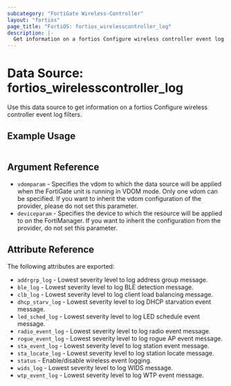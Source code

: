 ```yaml
---
subcategory: "FortiGate Wireless-Controller"
layout: "fortios"
page_title: "FortiOS: fortios_wirelesscontroller_log"
description: |-
  Get information on a fortios Configure wireless controller event log filters.
---
```


# Data Source: fortios_wirelesscontroller_log
Use this data source to get information on a fortios Configure wireless controller event log filters.


## Example Usage

```hcl

```

## Argument Reference

* `vdomparam` - Specifies the vdom to which the data source will be applied when the FortiGate unit is running in VDOM mode. Only one vdom can be specified. If you want to inherit the vdom configuration of the provider, please do not set this parameter.
* `deviceparam` - Specifies the device to which the resource will be applied to on the FortiManager. If you want to inherit the configuration from the provider, do not set this parameter.

## Attribute Reference

The following attributes are exported:

* `addrgrp_log` - Lowest severity level to log address group message.
* `ble_log` - Lowest severity level to log BLE detection message.
* `clb_log` - Lowest severity level to log client load balancing message.
* `dhcp_starv_log` - Lowest severity level to log DHCP starvation event message.
* `led_sched_log` - Lowest severity level to log LED schedule event message.
* `radio_event_log` - Lowest severity level to log radio event message.
* `rogue_event_log` - Lowest severity level to log rogue AP event message.
* `sta_event_log` - Lowest severity level to log station event message.
* `sta_locate_log` - Lowest severity level to log station locate message.
* `status` - Enable/disable wireless event logging.
* `wids_log` - Lowest severity level to log WIDS message.
* `wtp_event_log` - Lowest severity level to log WTP event message.
